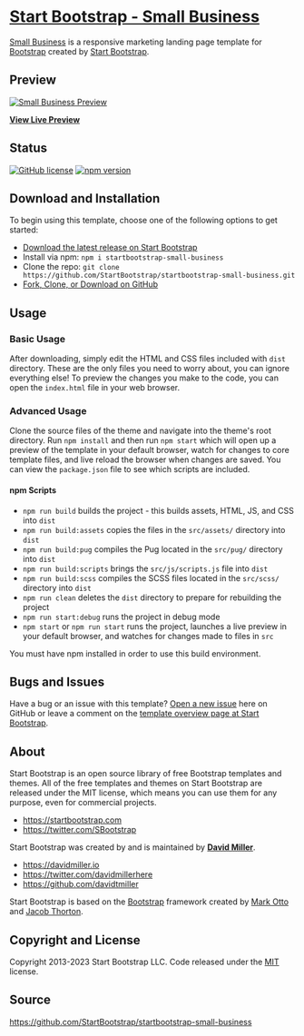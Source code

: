 # [Start Bootstrap - Small Business](https://startbootstrap.com/template/small-business/)

[Small Business](https://startbootstrap.com/template/small-business/) is a responsive marketing landing page template for [Bootstrap](https://getbootstrap.com/) created by [Start Bootstrap](https://startbootstrap.com/).

## Preview

[![Small Business Preview](https://assets.startbootstrap.com/img/screenshots/templates/small-business.png)](https://startbootstrap.github.io/startbootstrap-small-business/)

**[View Live Preview](https://startbootstrap.github.io/startbootstrap-small-business/)**

## Status

[![GitHub license](https://img.shields.io/badge/license-MIT-blue.svg)](https://raw.githubusercontent.com/StartBootstrap/startbootstrap-small-business/master/LICENSE)
[![npm version](https://img.shields.io/npm/v/startbootstrap-small-business.svg)](https://www.npmjs.com/package/startbootstrap-small-business)

## Download and Installation

To begin using this template, choose one of the following options to get started:

* [Download the latest release on Start Bootstrap](https://startbootstrap.com/template/small-business/)
* Install via npm: `npm i startbootstrap-small-business`
* Clone the repo: `git clone https://github.com/StartBootstrap/startbootstrap-small-business.git`
* [Fork, Clone, or Download on GitHub](https://github.com/StartBootstrap/startbootstrap-small-business)

## Usage

### Basic Usage

After downloading, simply edit the HTML and CSS files included with `dist` directory. These are the only files you need to worry about, you can ignore everything else! To preview the changes you make to the code, you can open the `index.html` file in your web browser.

### Advanced Usage

Clone the source files of the theme and navigate into the theme's root directory. Run `npm install` and then run `npm start` which will open up a preview of the template in your default browser, watch for changes to core template files, and live reload the browser when changes are saved. You can view the `package.json` file to see which scripts are included.

#### npm Scripts

* `npm run build` builds the project - this builds assets, HTML, JS, and CSS into `dist`
* `npm run build:assets` copies the files in the `src/assets/` directory into `dist`
* `npm run build:pug` compiles the Pug located in the `src/pug/` directory into `dist`
* `npm run build:scripts` brings the `src/js/scripts.js` file into `dist`
* `npm run build:scss` compiles the SCSS files located in the `src/scss/` directory into `dist`
* `npm run clean` deletes the `dist` directory to prepare for rebuilding the project
* `npm run start:debug` runs the project in debug mode
* `npm start` or `npm run start` runs the project, launches a live preview in your default browser, and watches for changes made to files in `src`

You must have npm installed in order to use this build environment.

## Bugs and Issues

Have a bug or an issue with this template? [Open a new issue](https://github.com/StartBootstrap/startbootstrap-small-business/issues) here on GitHub or leave a comment on the [template overview page at Start Bootstrap](https://startbootstrap.com/template/small-business/).

## About

Start Bootstrap is an open source library of free Bootstrap templates and themes. All of the free templates and themes on Start Bootstrap are released under the MIT license, which means you can use them for any purpose, even for commercial projects.

* <https://startbootstrap.com>
* <https://twitter.com/SBootstrap>

Start Bootstrap was created by and is maintained by **[David Miller](https://davidmiller.io/)**.

* <https://davidmiller.io>
* <https://twitter.com/davidmillerhere>
* <https://github.com/davidtmiller>

Start Bootstrap is based on the [Bootstrap](https://getbootstrap.com/) framework created by [Mark Otto](https://twitter.com/mdo) and [Jacob Thorton](https://twitter.com/fat).

## Copyright and License

Copyright 2013-2023 Start Bootstrap LLC. Code released under the [MIT](https://github.com/StartBootstrap/startbootstrap-small-business/blob/master/LICENSE) license.

## Source
https://github.com/StartBootstrap/startbootstrap-small-business